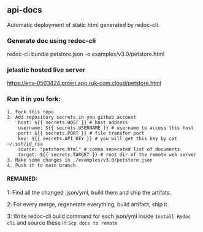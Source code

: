 ## api-docs

Automatic deployment of static html generated by redoc-cli.

### Generate doc using redoc-cli

redoc-cli bundle petstore.json -o examples/v3.0/petstore.html

### jelastic hosted live server

https://env-0503424.proen.app.ruk-com.cloud/petstore.html

### Run it in you fork:

    1. Fork this repo
    2. Add repository secrets in you github account
        host: ${{ secrets.HOST }} # host address
        username: ${{ secrets.USERNAME }} # username to access this host
        port: ${{ secrets.PORT }} # file transfer port
        key: ${{ secrets.API_KEY }} # you will get this key by cat ~/.ssh/id_rsa
        source: "petstore.html" # comma seperated list of documents
        target: ${{ secrets.TARGET }} # root dir of the remote web server
    3. Make some changes in ./examples/v3.0/petstore.json
    4. Push it to main branch

#### REMAINED:

1: Find all the changed .json/yml, build them and ship the artifats.

2: For every merge, regenerate everything, build artifact, ship it.

3: Write redoc-cli build command for each json/yml inside `Install Redoc cli` and source these in `Scp docs to remote`

